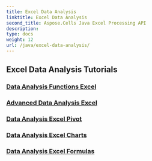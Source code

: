 ```yaml
---
title: Excel Data Analysis
linktitle: Excel Data Analysis
second_title: Aspose.Cells Java Excel Processing API
description: 
type: docs
weight: 12
url: /java/excel-data-analysis/
---
```


## Excel Data Analysis Tutorials
### [Data Analysis Functions Excel](./data-analysis-functions-excel/)
### [Advanced Data Analysis Excel](./advanced-data-analysis-excel/)
### [Data Analysis Excel Pivot](./data-analysis-excel-pivot/)
### [Data Analysis Excel Charts](./data-analysis-excel-charts/)
### [Data Analysis Excel Formulas](./data-analysis-excel-formulas/)
